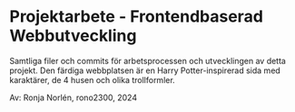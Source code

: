 # Projektarbete - Frontendbaserad Webbutveckling

Samtliga filer och commits för arbetsprocessen och utvecklingen av detta projekt.
Den färdiga webbplatsen är en Harry Potter-inspirerad sida med karaktärer, de 4 husen och olika trollformler.

Av: Ronja Norlén, rono2300, 2024
